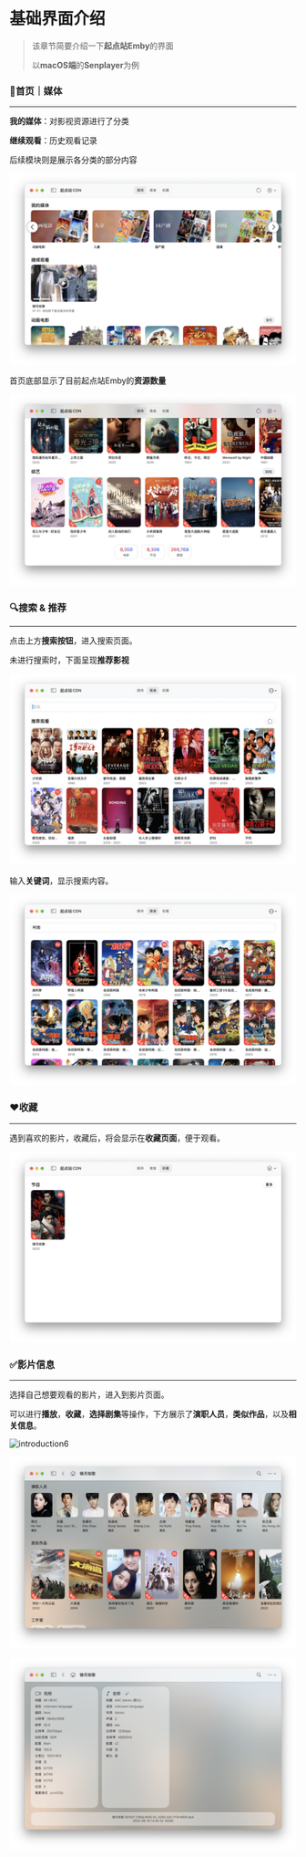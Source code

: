 # 基础界面介绍

> 该章节简要介绍一下**起点站Emby**的界面
>
> 以**macOS端**的**Senplayer**为例


### 🎦首页｜媒体

---

**我的媒体**：对影视资源进行了分类

**继续观看**：历史观看记录

后续模块则是展示各分类的部分内容

![introduction1](../images/2_how_to_use/basic_introduction/introduction1.png)

首页底部显示了目前起点站Emby的**资源数量**

![introduction2](../images/2_how_to_use/basic_introduction/introduction2.png)

### 🔍搜索 & 推荐

---

点击上方**搜索按钮**，进入搜索页面。

未进行搜索时，下面呈现**推荐影视**

![introduction3](../images/2_how_to_use/basic_introduction/introduction3.png)

输入**关键词**，显示搜索内容。

![introduction4](../images/2_how_to_use/basic_introduction/introduction4.png)

### ❤️收藏

---

遇到喜欢的影片，收藏后，将会显示在**收藏页面**，便于观看。

![introduction5](../images/2_how_to_use/basic_introduction/introduction5.png)

### ✅影片信息

---

选择自己想要观看的影片，进入到影片页面。

可以进行**播放**，**收藏**，**选择剧集**等操作，下方展示了**演职人员**，**类似作品**，以及**相关信息**。

![introduction6](../images/2_how_to_use/basic_introduction/introduction6.png)

![introduction7](../images/2_how_to_use/basic_introduction/introduction7.png)

![introduction8](../images/2_how_to_use/basic_introduction/introduction8.png)
